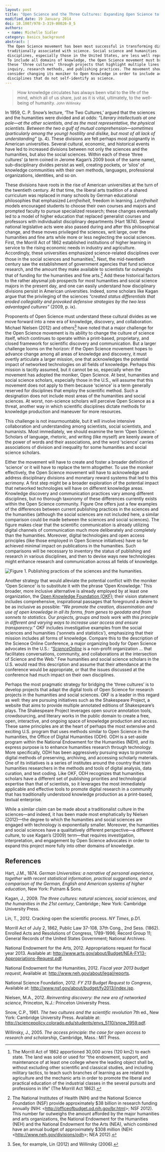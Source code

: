 ```yaml
---
layout: post
title: "Open Science and the Three Cultures: Expanding Open Science to All Domains of Knowledge Creation"
modified_date: 19 January 2014
doi: 10.1007/978-3-319-00026-8_5
authors:
 - name: Michelle Sidler
category: basics_background
abstract: |
 The Open Science movement has been most successful in transforming disciplines
 traditionally associated with science. Social science and humanities
 disciplines, especially those in the United States, are less well represented.
 To include all domains of knowledge, the Open Science movement must bridge
 these ‘three cultures’ through projects that highlight multiple lines of
 inquiry, research methods, and publishing practices. The movement should also
 consider changing its moniker to Open Knowledge in order to include academic
 disciplines that do not self-identify as science.
---
```


> How knowledge circulates has always been vital to the life of the mind,
which all of us share, just as it is vital, ultimately, to the
well-being of humanity.
<small>John Willinsky</small>

In 1959, C. P. Snow’s lecture, ‘The Two Cultures,’ argued that the
sciences and the humanities were divided and at odds: *“Literary
intellectuals at one pole—at the other scientists, and as the most
representative, the physical scientists. Between the two a gulf of
mutual comprehension—sometimes (particularly among the young) hostility
and dislike, but most of all lack of understanding”* (p. 4). These
divisions are felt perhaps most poignantly in American universities.
Several cultural, economic, and historical events have led to increased
divisions between not only the sciences and the humanities, but also the
social sciences. Within each of these ‘three cultures’ (a term coined in
Jerome Kagan’s 2009 book of the same name), sub-disciplinary divides
persist as well, creating pockets, or ‘silos’ of knowledge communities
with their own methods, languages, professional organizations,
identities, and so on.

These divisions have roots in the rise of American universities at the
turn of the twentieth century. At that time, the liberal arts tradition
of a shared curriculum was replaced in many schools by German
educational philosophies that emphasized *Lernfreiheit*, freedom in
learning. *Lernfreiheit* models encouraged students to choose their own
courses and majors and prompted faculty to pursue specialized research;
these changes eventually led to a model of higher education that
replaced generalist courses and professors with individualist
disciplinary departments (Hart 1874). Several national legislative acts
were also passed during and after this philosophical change, and these
moves privileged the sciences, writ large, over the humanities and fine
arts while more or less neglecting the social sciences. First, the
Morrill Act of 1862 established institutions of higher learning in
service to the rising economic needs in industry and agriculture.
Accordingly, these universities emphasized science-related disciplines
over those in the social sciences and humanities[^1]. Next, the
mid-twentieth century saw the establishment of government agencies that
fund science research, and the amount they make available to scientists
far outweighs that of funding for the humanities and fine arts.[^2] Add
these historical factors to the rather abysmal job prospects for most
humanities and social science majors in the present day, and one can
easily understand how disciplinary divisions persist in American
universities. Indeed, some scholars like Kagan argue that the
privileging of the sciences *“created status differentials that eroded
collegiality and provoked defensive strategies by the two less
advantaged cultures”* (2009, p. ix).

Proponents of Open Science must understand these cultural divides as we
move forward into a new era of knowledge, discovery, and collaboration.
Michael Nielsen (2012) and others[^3] have noted that a major challenge
for the Open Science movement is its ability to change the culture of
science itself, which continues to operate within a print-based,
proprietary, and closed framework for scientific discovery and
communication. But a larger challenge looms on the horizon: if the Open
Science movement hopes to advance change among all areas of knowledge
and discovery, it must overtly articulate a larger mission, one that
acknowledges the potential impact of networked technologies on all
fields of knowledge. Perhaps this mission is tacitly assumed, but it
cannot be so, especially when the movement has adopted the moniker, Open
Science. At best, humanities and social science scholars, especially
those in the U.S., will assume that this movement does not apply to them
because ‘science’ is a term generally reserved for disciplines that
employ the scientific method. Such a designation does not include most
areas of the humanities and social sciences. At worst, non-science
scholars will perceive Open Science as a threat, another way in which
scientific disciplines dictate methods for knowledge production and
maneuver for more resources.

This challenge is not insurmountable, but it will involve intensive
collaboration and understanding among scientists, social scientists, and
humanists. Most immediately, we should examine the term ‘Open Science.’
Scholars of language, rhetoric, and writing (like myself) are keenly
aware of the power of words and their associations, and the word
‘science’ carries associations of division and inequality for some
humanities and social science scholars.

Either the movement will have to create and foster a broader definition
of ‘science’ or it will have to replace the term altogether. To use the
moniker effectively, the Open Science movement will have to acknowledge
and address disciplinary divisions and monetary reward systems that led
to this acrimony. A first step might be a broader exploration of the
potential impact that networked technologies will have on different
knowledge areas. Knowledge discovery and communication practices vary
among different disciplines, but no thorough taxonomy of these
differences currently exists within the Open Science community. Figure
One offers just a few examples of the differences between current
publishing practices in the sciences and the humanities (although the
social sciences are not included here, a similar comparison could be
made between the sciences and social sciences). The figure makes clear
that the scientific communication is already utilizing digital channels
of communication much more deliberately and completely than the
humanities. Moreover, digital technologies and open access principles
(like those employed in Open Science initiatives) have so far achieved
minimal impact on publications in the humanities. Such comparisons will
be necessary to inventory the status of publishing and research in
various disciplines, and then to devise ways new technologies might
enhance research and communication across all fields of knowledge.

![**Figure 1**. Publishing practices of the sciences and the humanities.](/images/open_science_three_cultures.png)

Another strategy that would alleviate the potential conflict with the
moniker ‘Open Science’ is to substitute it with the phrase ‘Open
Knowledge.’ This broader, more inclusive alternative is already employed
by at least one organization, the [Open Knowledge Foundation
(OKF)](http://okfn.org/about/vision/); their
vision statement includes comprehensive, inspirational passages that
foreground a desire to be as inclusive as possible: *“We promote the
creation, dissemination and use of open knowledge in all its forms, from
genes to geodata and from sonnets to statistics. Our projects, groups
and tools work with this principle in different and varying ways to
increase user access and ensure transparency.”* OKF includes
investigative examples from the social sciences and humanities (‘sonnets
and statistics’), emphasizing that their mission includes all forms of
knowledge. Compare this to the description of the Science Online
Conference, a major organizing body for Open Science advocates in the
U.S.: *“[ScienceOnline](http://scienceonline.com/about/)* is a non-profit organization
… that facilitates conversations, community, and collaborations at the
intersection of Science and the Web.” Few humanities and social
science scholars in the U.S. would read this description and assume that
their attendance at the conference would be appropriate, or that the
issues discussed at the conference had much impact on their own
disciplines.

Perhaps the most pragmatic strategy for bridging the ‘three cultures’ is
to develop projects that adapt the digital tools of Open Science for
research projects in the humanities and social sciences. OKF is a leader
in this regard as well: they are pursuing initiatives such as the
Shakespeare Project, a website that aims to provide multiple annotated
editions of Shakespeare’s plays. The Shakespeare Project leverages open
source annotation tools, crowdsourcing, and literary works in the public
domain to create a free, open, interactive, and ongoing space of
knowledge production and access. These same principles are at the heart
of perhaps the most extensive and exciting U.S. program that uses
methods similar to Open Science in the humanities, the Office of Digital
Humanities (ODH). ODH is a set-aside program within the National
Endowment for the Humanities (NEH), and its express purpose is to
enhance humanities research through technology. More specifically, ODH
has been aggressively pursuing ways to promote digital methods of
preserving, archiving, and accessing scholarly materials. One of its
initiatives is a series of institutes around the country that train
humanities researchers in the methods and tools of digital analysis,
data curation, and text coding. Like OKF, ODH recognizes that humanities
scholars have a different set of publishing priorities and technological
expertise than that of scientists, so it leverages the most immediately
applicable and effective tools to promote digital research in a
community that has traditionally understood knowledge production as a
print-based, textual enterprise.

While a similar claim can be made about a traditionalist culture in the
sciences—and indeed, it has been made most emphatically by Nielsen
(2012)—the degree to which the humanities and social sciences are
engaged with technology is exponentially smaller. Moreover, the
humanities and social sciences have a qualitatively different
perspective—a different culture, to use Kagan’s (2009) term—that
requires investigation, interpretation, and engagement by Open Science
advocates in order to expand this project more fully into other domains
of knowledge.

## References

Hart, J.M., 1874. *German Universities: a narrative of personal
experience, together with recent statistical information, practical
suggestions, and a comparison of the German, English and American
systems of higher education*, New York: Putnam & Sons.

Kagan, J., 2009. *The three cultures: natural sciences, social sciences,
and the humanities in the 21st century*, Cambridge ; New York: Cambridge
University Press.

Lin, T., 2012. Cracking open the scientific process. *NY Times*, p.D1.

Morrill Act of July 2, 1862, Public Law 37-108, 37th Cong., 2nd Sess.
(1862). Enrolled Acts and Resolutions of Congress, 1789-1996; Record
Group 11; General Records of the United States Government; National
Archives.

National Endowment for the Arts, 2012. Appropriations request for fiscal
year 2013. Available at:
<http://www.arts.gov/about/Budget/NEA-FY13-Appropriations-Request.pdf>.

National Endowment for the Humanities, 2012. *Fiscal year 2013 budget
request*, Available at: <http://www.neh.gov/about/legal/reports>.

National Science Foundation, 2012. *FY 213 Budget Request to Congress*,
Available at: <http://www.nsf.gov/about/budget/fy2013/index.jsp>.

Nielsen, M.A., 2012. *Reinventing discovery: the new era of networked
science*, Princeton, N.J.: Princeton University Press.

Snow, C.P., 1961. *The two cultures and the scientific revolution* 7th
ed., New York: Cambridge University Press. Available at:
<http://sciencepolicy.colorado.edu/students/envs_5110/snow_1959.pdf>.

Willinsky, J., 2005. *The access principle: the case for open access to
research and scholarship*, Cambridge, Mass.: MIT Press.

[^1]: The Morrill Act of 1862 apportioned 30,000 acres (120 km2) to each state. The land was sold or used for “the endowment, support, and   maintenance of at least one college where the leading object shall be, without excluding other scientific and classical studies, and including military tactics, to teach such branches of learning as are related to agriculture and the mechanic arts in order to promote the liberal and practical education of the industrial classes in the several pursuits and professions in life” (The Morrill Act 1862).
[^2]: The National Institutes of Health (NIH) and the National Science Foundation (NSF) provide approximately \$38 billion in research  funding annually (NIH: <http://officeofbudget.od.nih.gov/br.html<nowiki>\>; </nowiki>NSF 2012). This number far outweighs the amount afforded by the major humanities and arts organizations, the National Endowment for the Humanities (NEH) and the National Endowment for the Arts (NEA), which combined have an annual budget of approximately \$308 million (NEH: <http://www.neh.gov/divisions/odh<nowiki>\>; </nowiki>NEA  2012).
[^3]: See, for example, Lin (2012) and Willinsky (2006).

